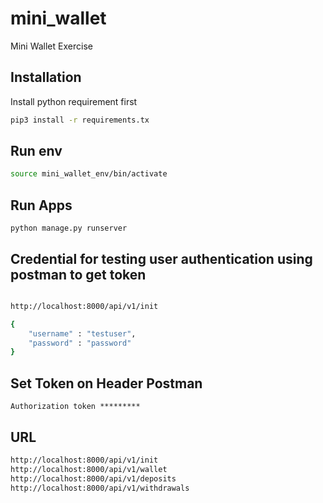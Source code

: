 # mini_wallet
Mini Wallet Exercise

## Installation

Install python requirement first

```bash
pip3 install -r requirements.tx
```

## Run env
``` bash
source mini_wallet_env/bin/activate
```

## Run Apps
```
python manage.py runserver
```

## Credential for testing user authentication using postman to get token

```bash

http://localhost:8000/api/v1/init

{
	"username" : "testuser",
	"password" : "password"
}
```

## Set Token on Header Postman

```
Authorization token *********
```

## URL

```bash
http://localhost:8000/api/v1/init
http://localhost:8000/api/v1/wallet
http://localhost:8000/api/v1/deposits
http://localhost:8000/api/v1/withdrawals
```

